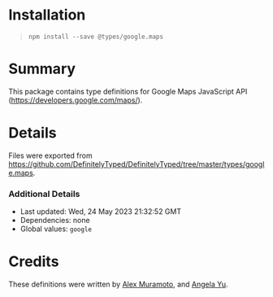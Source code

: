 # Installation
> `npm install --save @types/google.maps`

# Summary
This package contains type definitions for Google Maps JavaScript API (https://developers.google.com/maps/).

# Details
Files were exported from https://github.com/DefinitelyTyped/DefinitelyTyped/tree/master/types/google.maps.

### Additional Details
 * Last updated: Wed, 24 May 2023 21:32:52 GMT
 * Dependencies: none
 * Global values: `google`

# Credits
These definitions were written by [Alex Muramoto](https://github.com/amuramoto), and [Angela Yu](https://github.com/wangela).
